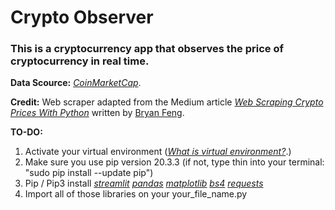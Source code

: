 # Crypto Observer

### This is a cryptocurrency app that observes the price of cryptocurrency in real time.

**Data Scource:** *[CoinMarketCap](http://coinmarketcap.com)*.

**Credit:** Web scraper adapted from the Medium article *[Web Scraping Crypto Prices With Python](https://towardsdatascience.com/web-scraping-crypto-prices-with-python-41072ea5b5bf)* written by [Bryan Feng](https://medium.com/@bryanf).

**TO-DO:**
1. Activate your virtual environment (*[What is virtual environment?](https://virtualenv.pypa.io/en/latest/)*.)
2. Make sure you use pip version 20.3.3 (if not, type thin into your terminal: "sudo pip install --update pip")
3. Pip / Pip3 install *[streamlit](https://www.streamlit.io/)* *[pandas](https://pandas.pydata.org/)* *[matplotlib](https://matplotlib.org/)* *[bs4](https://pypi.org/project/beautifulsoup4/)* *[requests](https://pypi.org/project/requests/)*
4. Import all of those libraries on your your_file_name.py
